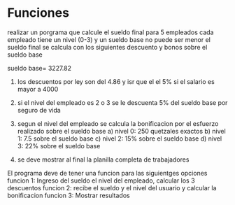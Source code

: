 # Funciones

realizar un porgrama que calcule el sueldo final para 5 empleados cada empleado tiene un nivel (0-3)
y un sueldo base no puede ser menor el sueldo final se calcula con los siguientes descuento y bonos sobre el sueldo base

sueldo base= 3227.82

1) los descuentos por ley son del 4.86 y isr que el el 5% si el salario es mayor a 4000

2) si el nivel del empleado es 2 o 3 se le descuenta 5% del sueldo base por seguro de vida

3) segun el nivel del empleado se calcula la bonificacion por el esfuerzo realizado sobre el sueldo base
    a) nivel 0: 250 quetzales exactos
    b) nivel 1: 7.5 sobre el sueldo base
    c) nivel 2: 15% sobre el sueldo base
    d) nivel 3: 22% sobre el sueldo base

4) se deve mostrar al final la planilla completa de trabajadores

El programa deve de tener una funcion para las siguientges opciones
funcion 1: Ingreso del sueldo el nivel del empleado, calcular los 3 descuentos
funcion 2: recibe el sueldo y el nivel del usuario y calcular la bonificacion
funcion 3: Mostrar resultados
